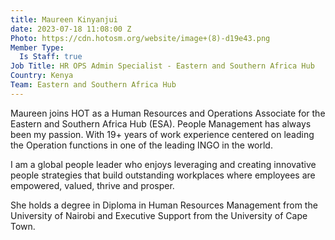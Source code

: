 ```yaml
---
title: Maureen Kinyanjui
date: 2023-07-18 11:08:00 Z
Photo: https://cdn.hotosm.org/website/image+(8)-d19e43.png
Member Type:
  Is Staff: true
Job Title: HR OPS Admin Specialist - Eastern and Southern Africa Hub
Country: Kenya
Team: Eastern and Southern Africa Hub
---
```


Maureen joins HOT as a Human Resources and Operations Associate for the Eastern and Southern Africa Hub (ESA). People Management has always been my passion. With 19+ years of work experience centered on leading the Operation functions in one of the leading INGO in the world. 

I am a global people leader who enjoys leveraging and creating innovative people strategies that build outstanding workplaces where employees are empowered, valued, thrive and prosper.

She holds a degree in Diploma in Human Resources Management from the University of Nairobi and Executive Support from the University of Cape Town.